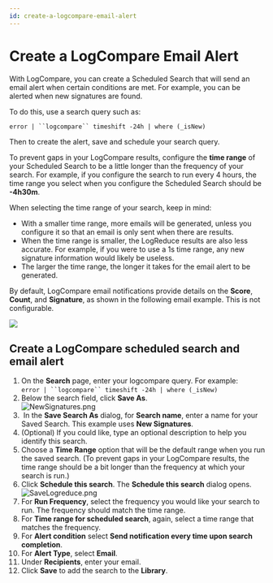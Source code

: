 ```yaml
---
id: create-a-logcompare-email-alert
---
```


# Create a LogCompare Email Alert

With LogCompare, you can create a Scheduled Search that will send an
email alert when certain conditions are met. For example, you can be
alerted when new signatures are found.

To do this, use a search query such as:

`error | ``logcompare`` timeshift -24h | where (_isNew)`

Then to create the alert, save and schedule your search query.

To prevent gaps in your LogCompare results, configure the **time range**
of your Scheduled Search to be a little longer than the frequency of
your search. For example, if you configure the search to run every 4
hours, the time range you select when you configure the Scheduled Search
should be **-4h30m**.

When selecting the time range of your search, keep in mind:

* With a smaller time range, more emails will be generated, unless you
    configure it so that an email is only sent when there are results.
* When the time range is smaller, the LogReduce results are also less
    accurate. For example, if you were to use a 1s time range, any new
    signature information would likely be useless.
* The larger the time range, the longer it takes for the email alert
    to be generated.

By default, LogCompare email notifications provide details on the
**Score**, **Count**, and **Signature**, as shown in the following email
example. This is not configurable.

![](../static/img/LogCompare/Create-a-LogCompare-Email-Alert/../../../Assets/Media_Repo_for_Search/logcompare_email_alert.png)

## Create a LogCompare scheduled search and email alert

1.  On the **Search** page, enter your logcompare query. For example:  
    `error | ``logcompare`` timeshift -24h | where (_isNew)`
2.  Below the search field, click **Save As**.  
    ![NewSignatures.png](../static/img/LogCompare/Create-a-LogCompare-Email-Alert/NewSignatures.png)
3.   In the **Save Search As** dialog, for **Search name**, enter a name
    for your Saved Search. This example uses **New Signatures**.
4.  (Optional) If you could like, type an optional description to help you
    identify this search.
5.  Choose a **Time Range** option that will be the default range when
    you run the saved search. (To prevent gaps in your LogCompare
    results, the time range should be a bit longer than the frequency at
    which your search is run.)
6.  Click **Schedule this search**. The **Schedule this search** dialog
    opens.  
    ![SaveLogreduce.png](../static/img/LogCompare/Create-a-LogCompare-Email-Alert/SaveLogreduce.png)
7.  For **Run Frequency**, select the frequency you would like your
    search to run. The frequency should match the time range.
8.  For **Time range for scheduled search**, again, select a time range
    that matches the frequency.
9.  For **Alert condition** select **Send notification every time upon
    search completion**.
10. For **Alert Type**, select **Email**.
11. Under **Recipients**, enter your email.
12. Click **Save** to add the search to the **Library**.
